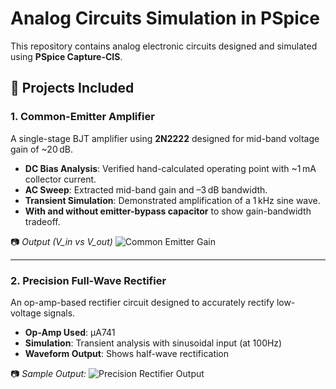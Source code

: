 # Analog Circuits Simulation in PSpice

This repository contains analog electronic circuits designed and simulated using **PSpice Capture-CIS**.

## 📁 Projects Included

### 1. Common-Emitter Amplifier

A single-stage BJT amplifier using **2N2222** designed for mid-band voltage gain of ~20 dB.

- **DC Bias Analysis**: Verified hand-calculated operating point with ~1 mA collector current.
- **AC Sweep**: Extracted mid-band gain and –3 dB bandwidth.
- **Transient Simulation**: Demonstrated amplification of a 1 kHz sine wave.
- **With and without emitter-bypass capacitor** to show gain-bandwidth tradeoff.

📷 *Output (V_in vs V_out)*
![Common Emitter Gain](./Common_Emitter_Amplifier/OUTPUT/amplification.jpeg)

---

### 2. Precision Full-Wave Rectifier

An op-amp-based rectifier circuit designed to accurately rectify low-voltage signals.

- **Op-Amp Used**: μA741
- **Simulation**: Transient analysis with sinusoidal input (at 100Hz)
- **Waveform Output**: Shows half-wave rectification

📷 *Sample Output:*
![Precision Rectifier Output](./OUTPUT.jpeg)
